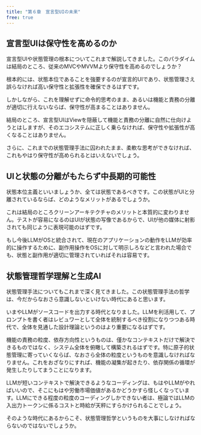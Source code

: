 ```yaml
---
title: "第６章　宣言型UIの未来"
free: true
---
```



## 宣言型UIは保守性を高めるのか

宣言型UIや状態管理の根本についてこれまで解説してきました。このパラダイムは結局のところ、従来のMVCやMVVMより保守性を高めるのでしょうか？

根本的には、状態本位であることを強要するのが宣言的UIであり、状態管理さえ誤らなければ高い保守性と拡張性を確保できるはずです。

しかしながら、これを理解せずに命令的思考のまま、あるいは機能と責務の分離が適切に行えないならば、保守性が高まることはありません。

結局のところ、宣言型UIはViewを隠蔽して機能と責務の分離に自然に仕向けようとはしますが、そのエコシステムに正しく乗らなければ、保守性や拡張性が高くなることはありません。

さらに、これまでの状態管理手法に囚われたまま、柔軟な思考ができなければ、これもやはり保守性が高められるとはいえないでしょう。

## UIと状態の分離がもたらず中長期的可能性

状態本位主義といいましょうか、全ては状態であるべきです。この状態がUIと分離されているならば、どのようなメリットがあるでしょうか。

これは結局のところクリーンアーキテクチャのメリットと本質的に変わりません。テストが容易になるのはUIが状態の写像であるからで、UIが他の媒体に射影されても同じように表現可能のはずです。

もし今後LLMがOSと統合されて、現在のアプリケーションの動作をLLMが効率的に操作するために、副作用操作をOSに対して明示しろなどと言われた場合でも、状態と副作用が適切に管理されていればそれは容易です。

## 状態管理哲学理解と生成AI

状態管理手法についてもこれまで深く見てきました。この状態管理手法の哲学は、今だからなおさら意識しないといけない時代にあると思います。

いまやLLMがソースコードを出力する時代となりました。LLMを利活用して、プロンプトを書く者はレビュワーとして全体を統制するべき役割になりつつある時代で、全体を見通した設計理論というのはより重要になるはずです。

機能の責務の粒度、依存方向性というものは、僅かなコンテキストだけで解決できるものではなく、システム全体を俯瞰して構築されるはずです。特に原子的状態管理に寄っていくならば、なおさら全体の粒度というものを意識しなければなりません。これをおざなりにすれば、機能の凝集が起きたり、依存関係の循環が発生したりしてまうことになります。

LLMが短いコンテキストで解決できるようなコーディングは、もはやLLMがやればいいので、そこにもはや労働市場価値があるかどうかすら怪しくなっています。LLMにできる程度の粒度のコーディングしかできない者は、極論ではLLMの入出力トークンに係るコストと時給が天秤にすらかけられることでしょう。

そのような時代にあるからこそ、状態管理哲学というものを大事にしなければならないのではないでしょうか。
